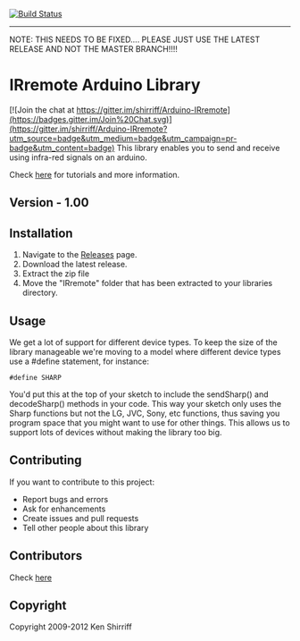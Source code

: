[![Build Status](https://travis-ci.org/shirriff/Arduino-IRremote.svg)](https://travis-ci.org/shirriff/Arduino-IRremote)
__________
NOTE: THIS NEEDS TO BE FIXED.... PLEASE JUST USE THE LATEST RELEASE AND NOT THE MASTER BRANCH!!!!
# IRremote Arduino Library

[![Join the chat at https://gitter.im/shirriff/Arduino-IRremote](https://badges.gitter.im/Join%20Chat.svg)](https://gitter.im/shirriff/Arduino-IRremote?utm_source=badge&utm_medium=badge&utm_campaign=pr-badge&utm_content=badge)
This library enables you to send and receive using infra-red signals on an arduino.

Check [here](http://shirriff.github.io/Arduino-IRremote/) for tutorials and more information.

## Version - 1.00

## Installation
1. Navigate to the [Releases](https://github.com/shirriff/Arduino-IRremote/releases) page.
2. Download the latest release.
3. Extract the zip file
4. Move the "IRremote" folder that has been extracted to your libraries directory.

## Usage
We get a lot of support for different device types. To keep the size of the library manageable we're moving to a model where different device types use a #define statement, for instance:

```#define SHARP```

You'd put this at the top of your sketch to include the sendSharp() and decodeSharp() methods in your code. This way your sketch only uses the Sharp functions but not the LG, JVC, Sony, etc functions, thus saving you program space that you might want to use for other things. This allows us to support lots of devices without making the library too big.

## Contributing
If you want to contribute to this project:
- Report bugs and errors
- Ask for enhancements
- Create issues and pull requests
- Tell other people about this library

## Contributors
Check [here](Contributors.md)

## Copyright
Copyright 2009-2012 Ken Shirriff
